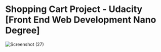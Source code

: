 # Shopping Cart Project - Udacity [Front End Web Development Nano Degree]
![Screenshot (27)](https://github.com/Sharley2729/ShoppingCartProject/assets/133542216/5d5852d9-8719-4e0d-bc13-c703c5129e59)


